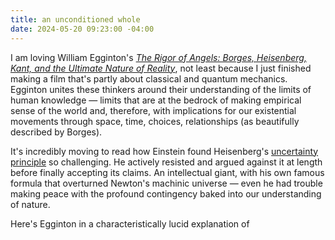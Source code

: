 ```yaml
---
title: an unconditioned whole
date: 2024-05-20 09:23:00 -04:00
---
```


I am loving William Egginton's *[The Rigor of Angels: Borges, Heisenberg, Kant, and the Ultimate Nature of Reality](https://www.penguinrandomhouse.com/books/678831/the-rigor-of-angels-by-william-egginton/)*, not least because I just finished making a film that's partly about classical and quantum mechanics. Egginton unites these thinkers around their understanding of the limits of human knowledge — limits that are at the bedrock of making empirical sense of the world and, therefore, with implications for our existential movements through space, time, choices, relationships (as beautifully described by Borges). 

It's incredibly moving to read how Einstein found Heisenberg's [uncertainty principle](https://en.wikipedia.org/wiki/Uncertainty_principle) so challenging. He actively resisted and argued against it at length before finally accepting its claims. An intellectual giant, with his own famous formula that overturned Newton's machinic universe — even he had trouble making peace with the profound contingency baked into our understanding of nature. 

Here's Egginton in a characteristically lucid explanation of 